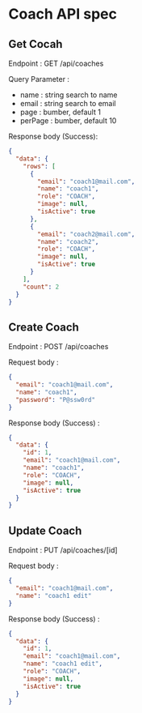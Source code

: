 # Coach API spec

## Get Cocah

Endpoint : GET /api/coaches

Query Parameter :

- name : string search to name
- email : string search to email
- page : bumber, default 1
- perPage : bumber, default 10

Response body (Success):

```json
{
  "data": {
    "rows": [
      {
        "email": "coach1@mail.com",
        "name": "coach1",
        "role": "COACH",
        "image": null,
        "isActive": true
      },
      {
        "email": "coach2@mail.com",
        "name": "coach2",
        "role": "COACH",
        "image": null,
        "isActive": true
      }
    ],
    "count": 2
  }
}
```

## Create Coach

Endpoint : POST /api/coaches

Request body :

```json
{
  "email": "coach1@mail.com",
  "name": "coach1",
  "password": "P@ssw0rd"
}
```

Response body (Success) :

```json
{
  "data": {
    "id": 1,
    "email": "coach1@mail.com",
    "name": "coach1",
    "role": "COACH",
    "image": null,
    "isActive": true
  }
}
```

## Update Coach

Endpoint : PUT /api/coaches/[id]

Request body :

```json
{
  "email": "coach1@mail.com",
  "name": "coach1 edit"
}
```

Response body (Success) :

```json
{
  "data": {
    "id": 1,
    "email": "coach1@mail.com",
    "name": "coach1 edit",
    "role": "COACH",
    "image": null,
    "isActive": true
  }
}
```
